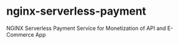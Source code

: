 # nginx-serverless-payment
NGINX Serverless Payment Service for Monetization of API and E-Commerce App
